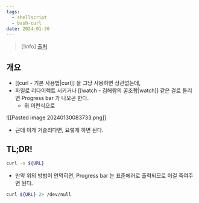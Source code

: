 ```yaml
---
tags:
  - shellscript
  - bash-curl
date: 2024-01-30
---
```

> [!info] [출처](https://stackoverflow.com/a/7373922)

## 개요

- [[curl - 기본 사용법|curl]] 을 그냥 사용하면 상관없는데,
- 파일로 리다이렉트 시키거나 [[watch - 김해람의 꿀조합|watch]] 같은 걸로 돌리면 Progress bar 가 나오곤 한다.
	- 뭐 이런식으로

![[Pasted image 20240130083733.png]]

- 근데 이게 거슬리다면, 요렇게 하면 된다.

## TL;DR!

```bash
curl -s ${URL}
```

- 만약 위의 방법이 안먹히면, Progress bar 는 표준에러로 출력되므로 이걸 죽여주면 된다.

```bash
curl ${URL} 2> /dev/null
```